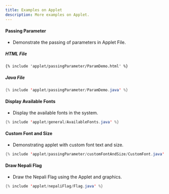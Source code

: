 ```yaml
---
title: Examples on Applet
description: More examples on Applet.
---
```


#### Passing Parameter
- Demonstrate the passing of parameters in Applet File.
##### HTML File
```html
{% include 'applet/passingParameter/ParamDemo.html' %}
```
##### Java File
```java
{% include 'applet/passingParameter/ParamDemo.java' %}
```



#### Display Available Fonts
- Display the available fonts in the system.
```java
{% include 'applet/general/AvailableFonts.java' %}
```

#### Custom Font and Size
- Demonstrating applet with custom font text and size.
```java
{% include 'applet/passingParameter/customFontAndSize/CustomFont.java' %}
```


#### Draw Nepali Flag
- Draw the Nepali Flag using the Applet and graphics.
```java
{% include 'applet/nepaliFlag/Flag.java' %}
```
